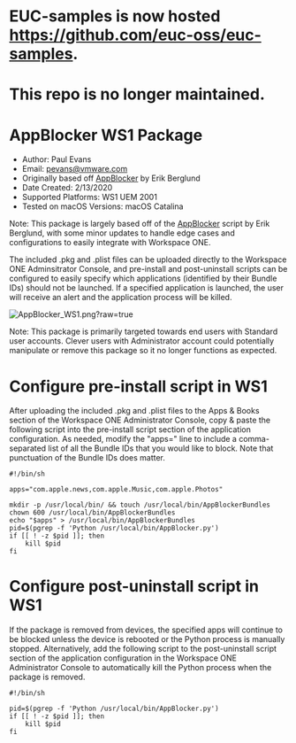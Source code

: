 # EUC-samples is now hosted https://github.com/euc-oss/euc-samples.
# This repo is no longer maintained.

# AppBlocker WS1 Package

* Author: Paul Evans
* Email: pevans@vmware.com
* Originally based off [AppBlocker](https://github.com/erikberglund/AppBlocker) by Erik Berglund
* Date Created: 2/13/2020
* Supported Platforms: WS1 UEM 2001
* Tested on macOS Versions: macOS Catalina


Note: This package is largely based off of the [AppBlocker](https://github.com/erikberglund/AppBlocker) script by Erik Berglund, with some minor updates to handle edge cases and configurations to easily integrate with Workspace ONE.

The included .pkg and .plist files can be uploaded directly to the Workspace ONE Adminsitrator Console, and pre-install and post-uninstall scripts can be configured to easily specify which applications (identified by their Bundle IDs) should not be launched.  If a specified application is launched, the user will receive an alert and the application process will be killed.

![AppBlocker_WS1.png?raw=true](/macOS-Samples/Scripts/AppBlocker_WS1/bin/AppBlocker_WS1.png)

Note: This package is primarily targeted towards end users with Standard user accounts.  Clever users with Administrator account could potentially manipulate or remove this package so it no longer functions as expected.


# Configure pre-install script in WS1

After uploading the included .pkg and .plist files to the Apps & Books section of the Workspace ONE Administrator Console, copy & paste the following script into the pre-install script section of the application configuration.  As needed, modify the "apps=" line to include a comma-separated list of all the Bundle IDs that you would like to block.  Note that punctuation of the Bundle IDs does matter.

```
#!/bin/sh

apps="com.apple.news,com.apple.Music,com.apple.Photos"

mkdir -p /usr/local/bin/ && touch /usr/local/bin/AppBlockerBundles
chown 600 /usr/local/bin/AppBlockerBundles
echo "$apps" > /usr/local/bin/AppBlockerBundles
pid=$(pgrep -f 'Python /usr/local/bin/AppBlocker.py')
if [[ ! -z $pid ]]; then
	kill $pid
fi
```
 
# Configure post-uninstall script in WS1

If the package is removed from devices, the specified apps will continue to be blocked unless the device is rebooted or the Python process is manually stopped.  Alternatively, add the following script to the post-uninstall script section of the application configuration in the Workspace ONE Administrator Console to automatically kill the Python process when the package is removed.

```
#!/bin/sh

pid=$(pgrep -f 'Python /usr/local/bin/AppBlocker.py')
if [[ ! -z $pid ]]; then
	kill $pid
fi
```
